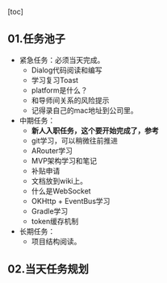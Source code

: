 [toc]

## 01.任务池子

- 紧急任务：必须当天完成。
  - Dialog代码阅读和编写
  - 学习复习Toast
  - platform是什么？
  - 和导师间关系的风险提示
  - 记得录自己的mac地址到公司里。
- 中期任务：
  - **新人入职任务，这个要开始完成了，参考**
  - git学习，可以稍微往前推进
  - ARouter学习
  - MVP架构学习和笔记
  - 补贴申请
  - 文档放到wiki上。
  - 什么是WebSocket
  - OKHttp + EventBus学习
  - Gradle学习
  - token缓存机制
- 长期任务：
  - 项目结构阅读。



## 02.当天任务规划

